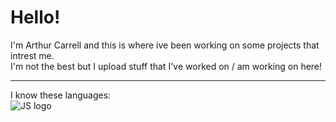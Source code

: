 # Hello!

I'm Arthur Carrell and this is where ive been working on some projects that intrest me.  
I'm not the best but I upload stuff that I've worked on / am working on here!

---
I know these languages:  
![JS logo](js_logo.png, "Javascript")
